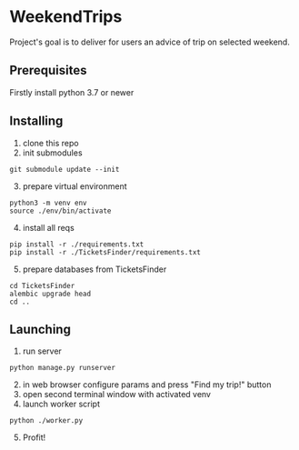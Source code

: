# WeekendTrips
Project's goal is to deliver for users an advice of trip on selected weekend.

## Prerequisites
Firstly install python 3.7 or newer

## Installing
1. clone this repo
2. init submodules
```
git submodule update --init
```
3. prepare virtual environment
```
python3 -m venv env
source ./env/bin/activate
```
4. install all reqs
```
pip install -r ./requirements.txt
pip install -r ./TicketsFinder/requirements.txt
```
5. prepare databases from TicketsFinder
```
cd TicketsFinder
alembic upgrade head
cd ..
```
## Launching
1. run server
```
python manage.py runserver
```
2. in web browser configure params and press "Find my trip!" button
3. open second terminal window with activated venv
4. launch worker script
```
python ./worker.py
```
5. Profit!

